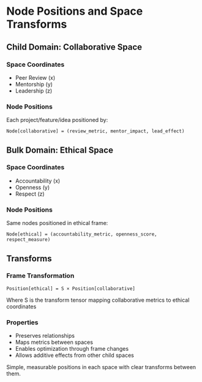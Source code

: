 # Node Positions and Space Transforms

## Child Domain: Collaborative Space

### Space Coordinates

- Peer Review (x)
- Mentorship (y)
- Leadership (z)

### Node Positions

Each project/feature/idea positioned by:

```
Node[collaborative] = (review_metric, mentor_impact, lead_effect)
```

## Bulk Domain: Ethical Space

### Space Coordinates

- Accountability (x)
- Openness (y)
- Respect (z)

### Node Positions

Same nodes positioned in ethical frame:

```
Node[ethical] = (accountability_metric, openness_score, respect_measure)
```

## Transforms

### Frame Transformation

```
Position[ethical] = S × Position[collaborative]
```

Where S is the transform tensor mapping collaborative metrics to ethical coordinates

### Properties

- Preserves relationships
- Maps metrics between spaces
- Enables optimization through frame changes
- Allows additive effects from other child spaces

Simple, measurable positions in each space with clear transforms between them.